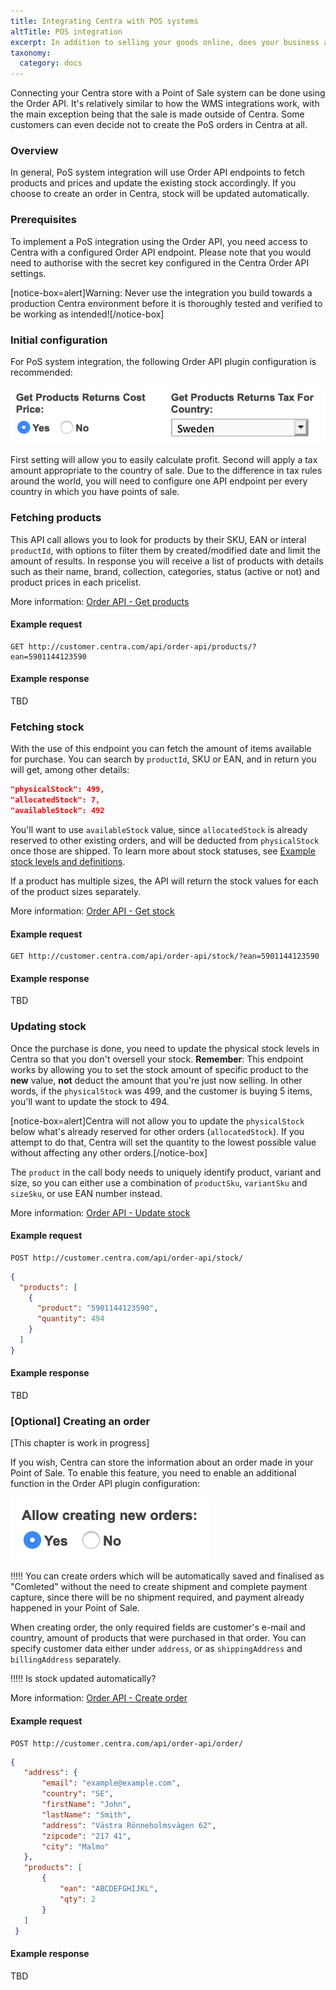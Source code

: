 ```yaml
---
title: Integrating Centra with POS systems
altTitle: POS integration
excerpt: In addition to selling your goods online, does your business also sell your products in brick-and-mortar stores? Click here to learn how to integrate Centra with your Point of Sales system.
taxonomy:
  category: docs
---
```


Connecting your Centra store with a Point of Sale system can be done using the Order API. It's relatively similar to how the WMS integrations work, with the main exception being that the sale is made outside of Centra. Some customers can even decide not to create the PoS orders in Centra at all.

### Overview

In general, PoS system integration will use Order API endpoints to fetch products and prices and update the existing stock accordingly. If you choose to create an order in Centra, stock will be updated automatically.

### Prerequisites

To implement a PoS integration using the Order API, you need access to Centra with a configured Order API endpoint. Please note that you would need to authorise with the secret key configured in the Centra Order API settings.

[notice-box=alert]Warning: Never use the integration you build towards a production Centra environment before it is thoroughly tested and verified to be working as intended![/notice-box]

### Initial configuration

For PoS system integration, the following Order API plugin configuration is recommended:

![pos-plugin-settings1.png](pos-plugin-settings1.png)

First setting will allow you to easily calculate profit. Second will apply a tax amount appropriate to the country of sale. Due to the difference in tax rules around the world, you will need to configure one API endpoint per every country in which you have points of sale.

### Fetching products

This API call allows you to look for products by their SKU, EAN or interal `productId`, with options to filter them by created/modified date and limit the amount of results. In response you will receive a list of products with details such as their name, brand, collection, categories, status (active or not) and product prices in each pricelist.

More information: [Order API - Get products](https://docs.centra.com/reference/stable/order-api/get-products)

#### Example request

```text
GET http://customer.centra.com/api/order-api/products/?ean=5901144123590
```

#### Example response

TBD

### Fetching stock

With the use of this endpoint you can fetch the amount of items available for purchase. You can search by `productId`, SKU or EAN, and in return you will get, among other details:

```json
"physicalStock": 499,
"allocatedStock": 7,
"availableStock": 492
```

You'll want to use `availableStock` value, since `allocatedStock` is already reserved to other existing orders, and will be deducted from `physicalStock` once those are shipped. To learn more about stock statuses, see [Example stock levels and definitions](/overview/stock/#example-stock-levels-and-definitions).

If a product has multiple sizes, the API will return the stock values for each of the product sizes separately.

More information: [Order API - Get stock](https://docs.centra.com/reference/stable/order-api/get-stock)

#### Example request

```text
GET http://customer.centra.com/api/order-api/stock/?ean=5901144123590
```

#### Example response

TBD

### Updating stock

Once the purchase is done, you need to update the physical stock levels in Centra so that you don't oversell your stock. **Remember**: This endpoint works by allowing you to set the stock amount of specific product to the **new** value, **not** deduct the amount that you're just now selling. In other words, if the `physicalStock` was 499, and the customer is buying 5 items, you'll want to update the stock to 494.

[notice-box=alert]Centra will not allow you to update the `physicalStock` below what's already reserved for other orders (`allocatedStock`). If you attempt to do that, Centra will set the quantity to the lowest possible value without affecting any other orders.[/notice-box]

The `product` in the call body needs to uniquely identify product, variant and size, so you can either use a combination of `productSku`, `variantSku` and `sizeSku`, or use EAN number instead.

More information: [Order API - Update stock](https://docs.centra.com/reference/stable/order-api/update-stock)

#### Example request

```text
POST http://customer.centra.com/api/order-api/stock/
```
```json
{
  "products": [
    {
      "product": "5901144123590",
      "quantity": 494
    }
  ]
}
```

#### Example response

TBD

### [Optional] Creating an order

[This chapter is work in progress]

If you wish, Centra can store the information about an order made in your Point of Sale. To enable this feature, you need to enable an additional function in the Order API plugin configuration:

![pos-plugin-settings2.png](pos-plugin-settings2.png)

!!!!! You can create orders which will be automatically saved and finalised as "Comleted" without the need to create shipment and complete payment capture, since there will be no shipment required, and payment already happened in your Point of Sale.

When creating order, the only required fields are customer's e-mail and country, amount of products that were purchased in that order. You can specify customer data either under `address`, or as `shippingAddress` and `billingAddress` separately.

!!!!! Is stock updated automatically?

More information: [Order API - Create order](https://docs.centra.com/reference/stable/order-api/create-order)

#### Example request

```text
POST http://customer.centra.com/api/order-api/order/
```
```json
{
   "address": {
       "email": "example@example.com",
       "country": "SE",
       "firstName": "John",
       "lastName": "Smith",
       "address": "Västra Rönneholmsvägen 62",
       "zipcode": "217 41",
       "city": "Malmo"
   },
   "products": [
       {
           "ean": "ABCDEFGHIJKL",
           "qty": 2
       }
   ]
 }
 ```

#### Example response

TBD
